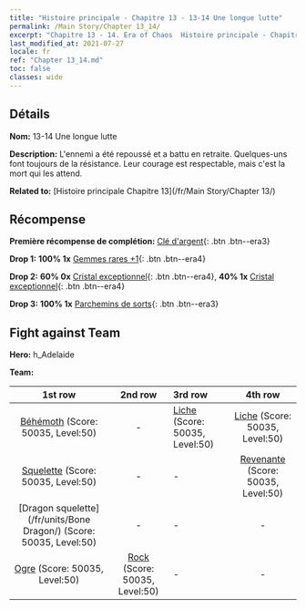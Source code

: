 ```yaml
---
title: "Histoire principale - Chapitre 13 - 13-14 Une longue lutte"
permalink: /Main Story/Chapter 13_14/
excerpt: "Chapitre 13 - 14. Era of Chaos  Histoire principale - Chapitre 13_14. 13-14 Une longue lutte"
last_modified_at: 2021-07-27
locale: fr
ref: "Chapter 13_14.md"
toc: false
classes: wide
---
```


## Détails

 **Nom:** 13-14 Une longue lutte

 **Description:** L'ennemi a été repoussé et a battu en retraite. Quelques-uns font toujours de la résistance. Leur courage est respectable, mais c'est la mort qui les attend.

 **Related to:** [Histoire principale Chapitre 13](/fr/Main Story/Chapter 13/)

## Récompense

 **Première récompense de complétion:** [Clé d'argent](/ItemsFR/con_693/){: .btn .btn--era3}

 **Drop 1:** **100% 1x** [Gemmes rares +1](/ItemsFR/mat_44/){: .btn .btn--era4}

 **Drop 2:** **60% 0x** [Cristal exceptionnel](/ItemsFR/mat_38/){: .btn .btn--era4}, **40% 1x** [Cristal exceptionnel](/ItemsFR/mat_38/){: .btn .btn--era4}

 **Drop 3:** **100% 1x** [Parchemins de sorts](/ItemsFR/con_694/){: .btn .btn--era3}


## Fight against Team
 **Hero:** h_Adelaide

 **Team:**


  | 1st row | 2nd row | 3rd row | 4th row |
  |:----:|:----:|:----|:----:|
  | [Béhémoth](/fr/units/Behemoth/) (Score: 50035, Level:50)  | - | [Liche](/fr/units/Lich/) (Score: 50035, Level:50)  | [Liche](/fr/units/Lich/) (Score: 50035, Level:50)  |
  | [Squelette](/fr/units/Skeleton/) (Score: 50035, Level:50)  | - | - | [Revenante](/fr/units/Wight/) (Score: 50035, Level:50)  |
  | [Dragon squelette](/fr/units/Bone Dragon/) (Score: 50035, Level:50)  | - | - | - |
  | [Ogre](/fr/units/Ogre/) (Score: 50035, Level:50)  | [Rock](/fr/units/Roc/) (Score: 50035, Level:50)  | - | - |


